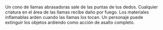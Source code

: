 Un cono de llamas abrasadoras sale de las puntas de tus dedos. Cualquier criatura en el área de las llamas recibe daño por fuego. Los materiales inflamablas arden cuando las llamas los tocan. Un personaje puede extinguir los objetos ardiendo como acción de asalto completo.